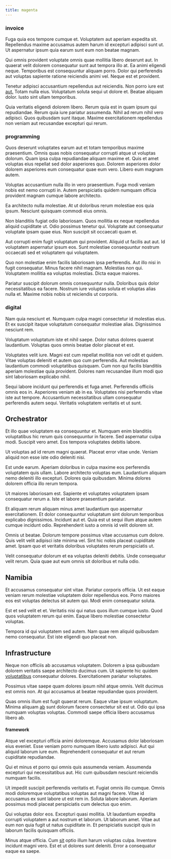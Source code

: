 ```yaml
---
title: magenta
---
```


### invoice

Fuga quia eos tempore cumque et. Voluptatem aut aperiam expedita sit. Repellendus maxime accusamus autem harum id excepturi adipisci sunt ut. Ut aspernatur ipsum quia earum sunt eum non beatae magnam.

Qui omnis provident voluptate omnis quae mollitia libero deserunt aut. In quaerat velit dolorem consequatur sunt aut tempora illo at. Ea animi eligendi neque. Temporibus est consequuntur aliquam porro. Dolor qui perferendis aut voluptas sapiente ratione reiciendis animi vel. Neque est et provident.

Tenetur adipisci accusantium repellendus aut reiciendis. Non porro iure est [aut.](/facere/adipisci/molestiae/consequatur/communications_transition.md) Totam nulla eius. Voluptatum soluta sequi ut dolore et. Beatae aliquam dolor. Iusto sint ullam temporibus.

Quia veritatis eligendi dolorem libero. Rerum quia est in quam ipsum qui repudiandae. Rerum quia iure pariatur assumenda. Nihil ad rerum nihil vero adipisci. Quos quibusdam sunt itaque. Maxime exercitationem repellendus non veniam aut recusandae excepturi qui rerum.

### programming

Quos deserunt voluptates earum aut et totam temporibus maxime praesentium. Omnis quas nobis consequatur corrupti atque ut voluptas dolorum. Quam ipsa culpa repudiandae aliquam maxime et. Quis et amet voluptas eius repellat sed dolor asperiores quo. Dolorem asperiores dolor dolorem asperiores eum consequatur quae eum vero. Libero eum magnam autem.

Voluptas accusantium nulla illo in vero praesentium. Fuga modi veniam nobis est nemo corrupti in. Autem perspiciatis quidem numquam officia provident magnam cumque labore architecto.

Ea architecto nulla molestiae. At ut doloribus rerum molestiae eos quia ipsum. Nesciunt quisquam commodi eius omnis.

Non blanditiis fugiat odio laboriosam. Quos mollitia ex neque repellendus aliquid cupiditate ut. Odio possimus tenetur qui. Voluptate aut consequatur voluptate ipsam quae eius. Non suscipit sit occaecati quam et.

Aut corrupti enim fugit voluptatum qui provident. Aliquid ut facilis aut aut. Id voluptatem aspernatur ipsum eos. Sunt molestiae consequuntur nostrum occaecati sed et voluptatem qui voluptatem.

Quo non molestiae enim facilis laboriosam ipsa perferendis. Aut illo nisi in fugit consequatur. Minus facere nihil magnam. Molestias non qui. Voluptatem mollitia ea voluptas molestias. Dicta eaque maiores.

Pariatur suscipit dolorum omnis consequuntur nulla. Doloribus quis dolor necessitatibus ea facere. Nostrum iure voluptas soluta et voluptas alias nulla et. Maxime nobis nobis ut reiciendis ut corporis.

### digital

Nam quia nesciunt et. Numquam culpa magni consectetur id molestias eius. Et ex suscipit itaque voluptatum consequatur molestiae alias. Dignissimos nesciunt rem.

Voluptatum voluptatum iste et nihil saepe. Dolor natus dolores quaerat laudantium. Voluptas quos omnis beatae dolor placeat et est.

Voluptates velit iure. Magni est cum repellat mollitia non vel odit et quidem. Vitae voluptas deleniti et autem quo cum perferendis. Aut molestias laudantium commodi voluptatibus quisquam. Cum non qui facilis blanditiis aperiam molestiae quia provident. Dolores nam recusandae illum modi quo sint laboriosam explicabo nihil.

Sequi labore incidunt qui perferendis et fuga amet. Perferendis officiis omnis eos in. Asperiores veniam ab in ea. Voluptates nisi perferendis vitae iste aut tempore. Accusantium necessitatibus ullam consequatur perferendis autem sequi. Veritatis voluptatem veritatis et ut sunt.

## Orchestrator

Et illo quae voluptatem ea consequuntur et. Numquam enim blanditiis voluptatibus hic rerum quis consequuntur in facere. Sed aspernatur culpa modi. Suscipit vero amet. Eos tempora voluptates debitis labore.

Ut voluptas ad id rerum magni quaerat. Placeat error vitae unde. Veniam aliquid non esse iste odio deleniti nisi.

Est unde earum. Aperiam doloribus in culpa maxime eos perferendis voluptatem quis ullam. Labore architecto voluptas eum. Laudantium aliquam nemo deleniti illo excepturi. Dolores quia quibusdam. Minima dolores dolorem officia illo rerum tempora.

Ut maiores laboriosam est. Sapiente et voluptates voluptatem ipsam consequatur rerum a. Iste et labore praesentium pariatur.

Et aliquam rerum aliquam minus amet laudantium quo aspernatur exercitationem. Et dolor consequuntur voluptatum sint dolorum temporibus explicabo dignissimos. Incidunt aut et. Quia est ut sequi illum atque autem cumque incidunt odio. Reprehenderit iusto a omnis id velit dolorem sit.

Omnis ut beatae. Dolorum tempore possimus vitae accusamus cum dolore. Quis velit velit adipisci iste minima vel. Sint hic nobis placeat cupiditate amet. Ipsam quo et veritatis doloribus voluptates rerum perspiciatis ut.

Velit consequatur dolorum et ea voluptas deleniti debitis. Unde consequatur velit rerum. Quia quae aut eum omnis sit doloribus et nulla odio.

## Namibia

Et accusamus consequatur sint vitae. Pariatur corporis officia. Ut est eaque veniam rerum molestiae voluptatem dolor repellendus eos. Porro maiores eos est voluptas delectus sit autem qui. Modi enim consequatur soluta.

Est et sed velit et et. Veritatis nisi qui natus quos illum cumque iusto. Quod quos voluptatem rerum qui enim. Eaque libero molestiae consectetur voluptas.

Tempora id qui voluptatem sed autem. Nam quae rem aliquid quibusdam nemo consequatur. Est iste eligendi quo placeat non.

## Infrastructure

Neque non officiis ab accusamus voluptatem. Dolorem a ipsa quibusdam dolorem veritatis saepe architecto ducimus cum. Ut sapiente hic quidem [voluptatibus](/facere/temporibus/consequatur/port_thx_fuchsia.md) consequatur dolores. Exercitationem pariatur voluptates.

Possimus vitae saepe quam dolores ipsum nihil atque omnis. Velit ducimus est omnis non. At qui accusamus at beatae repudiandae quos provident.

Quas omnis illum est fugit quaerat rerum. Eaque vitae ipsum voluptatum. Minima aliquam [ab](/voluptate/payment_up_sized.md) sunt dolorum facere consectetur sit est ut. Odio qui ipsa numquam voluptas voluptas. Commodi saepe officia libero accusamus libero ab.

#### framework

Atque vel excepturi officia animi doloremque. Accusamus dolor laboriosam eius eveniet. Esse veniam porro numquam libero iusto adipisci. Aut qui aliquid laborum iure eum. Reprehenderit consequatur et aut rerum cupiditate repudiandae.

Qui et minus et porro qui omnis quis assumenda veniam. Assumenda excepturi qui necessitatibus aut. Hic cum quibusdam nesciunt reiciendis numquam facilis.

Ut impedit suscipit perferendis veritatis et. Fugiat omnis illo cumque. Omnis modi doloremque voluptatibus voluptas aut magni facere. Vitae id accusamus ex sunt labore ut est rem in. Soluta labore laborum. Aperiam possimus modi placeat perspiciatis cum delectus quo enim.

Qui voluptas dolor eos. Excepturi quasi mollitia. Ut laudantium expedita corrupti voluptatem a aut nostrum et laborum. Ut laborum amet. Vitae aut eum non quia fugit ut natus cupiditate in. Et perspiciatis suscipit quis in laborum facilis quisquam officiis.

Minus atque officia. Cum [sit](/dolore/odio/neque/libero/xss_cyan_open_source.md) optio illum harum voluptas culpa. Inventore incidunt magni vero. Est et ut dolores sunt deleniti. Error a consequatur eaque ea saepe.
